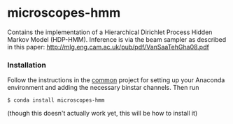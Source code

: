 # microscopes-hmm

Contains the implementation of a Hierarchical Dirichlet Process Hidden Markov Model (HDP-HMM). Inference is via the beam sampler as described in this paper: http://mlg.eng.cam.ac.uk/pub/pdf/VanSaaTehGha08.pdf

### Installation 
Follow the instructions in the [common](https://github.com/datamicroscopes/common) project for setting up your Anaconda environment and adding the necessary binstar channels. Then run

    $ conda install microscopes-hmm

(though this doesn't actually work yet, this will be how to install it)